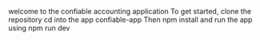 welcome to the confiable accounting application
To get started, clone the repository
cd into the app confiable-app
Then npm install and run the app using 
npm run dev
